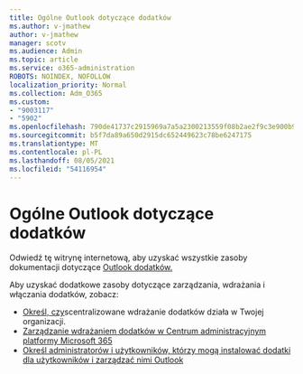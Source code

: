 ```yaml
---
title: Ogólne Outlook dotyczące dodatków
ms.author: v-jmathew
author: v-jmathew
manager: scotv
ms.audience: Admin
ms.topic: article
ms.service: o365-administration
ROBOTS: NOINDEX, NOFOLLOW
localization_priority: Normal
ms.collection: Adm_O365
ms.custom:
- "9003117"
- "5902"
ms.openlocfilehash: 790de41737c2915969a7a5a2300213559f08b2ae2f9c3e900b96e0e25fb9c06a
ms.sourcegitcommit: b5f7da89a650d2915dc652449623c78be6247175
ms.translationtype: MT
ms.contentlocale: pl-PL
ms.lasthandoff: 08/05/2021
ms.locfileid: "54116954"
---
```

# <a name="general-outlook-add-ins-information"></a>Ogólne Outlook dotyczące dodatków

Odwiedź tę witrynę internetową, aby uzyskać wszystkie zasoby dokumentacji dotyczące [Outlook dodatków.](https://docs.microsoft.com/office/dev/add-ins/outlook/)

Aby uzyskać dodatkowe zasoby dotyczące zarządzania, wdrażania i włączania dodatków, zobacz:

- [Określ, czy](https://docs.microsoft.com/microsoft-365/admin/manage/centralized-deployment-of-add-ins)scentralizowane wdrażanie dodatków działa w Twojej organizacji.
- [Zarządzanie wdrażaniem dodatków w Centrum administracyjnym platformy Microsoft 365](https://docs.microsoft.com/microsoft-365/admin/manage/manage-deployment-of-add-ins)
- [Określ administratorów i użytkowników, którzy mogą instalować dodatki dla użytkowników i zarządzać nimi Outlook](https://docs.microsoft.com/exchange/clients-and-mobile-in-exchange-online/add-ins-for-outlook/specify-who-can-install-and-manage-add-ins)

